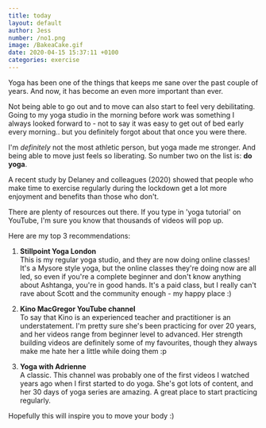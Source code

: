 ```yaml
---
title: today
layout: default
author: Jess
number: /no1.png
image: /BakeaCake.gif
date: 2020-04-15 15:37:11 +0100
categories: exercise
---
```


Yoga has been one of the things that keeps me sane over the past couple of years. And now, it has become an even more important than ever.

Not being able to go out and to move can also start to feel very debilitating. Going to my yoga studio in the morning before work was something I always looked forward to - not to say it was easy to get out of bed early every morning.. but you definitely forgot about that once you were there.

I'm _definitely_ not the most athletic person, but yoga made me stronger. And being able to move just feels so liberating. So number two on the list is: **do yoga**.

A recent study by Delaney and colleagues (2020) showed that people who make time to exercise regularly during the lockdown get a lot more enjoyment and benefits than those who don't.

There are plenty of resources out there. If you type in 'yoga tutorial' on YouTube, I'm sure you know that thousands of videos will pop up.

Here are my top 3 recommendations:

1. **Stillpoint Yoga London**\
   This is my regular yoga studio, and they are now doing online classes! It's a Mysore style yoga, but the online classes they're doing now are all led, so even if you're a complete beginner and don't know anything about Ashtanga, you're in good hands. It's a paid class, but I really can't rave about Scott and the community enough - my happy place :)

2. **Kino MacGregor YouTube channel**\
   To say that Kino is an experienced teacher and practitioner is an understatement. I'm pretty sure she's been practicing for over 20 years, and her videos range from beginner level to advanced. Her strength building videos are definitely some of my favourites, though they always make me hate her a little while doing them :p

3. **Yoga with Adrienne**\
   A classic. This channel was probably one of the first videos I watched years ago when I first started to do yoga. She's got lots of content, and her 30 days of yoga series are amazing. A great place to start practicing regularly.

Hopefully this will inspire you to move your body :)

<!--
You can use HTML elements in Markdown, such as the comment element, and they won't
be affected by a markdown parser. However, if you create an HTML element in your
markdown file, you cannot use markdown syntax within that element's contents.
-->
